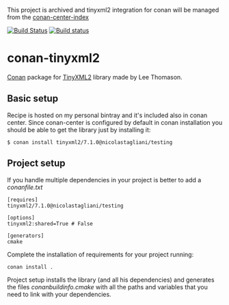 This project is archived and tinyxml2 integration for conan will be managed from the [conan-center-index](https://github.com/conan-io/conan-center-index)


[![Build Status](https://travis-ci.org/nicolastagliani/conan-tinyxml2.svg?branch=master)](https://travis-ci.org/nicolastagliani/conan-tinyxml2) 
[![Build status](https://ci.appveyor.com/api/projects/status/xcp120nf2ilk0a7n?svg=true)](https://ci.appveyor.com/project/nicolastagliani/conan-tinyxml2)
# conan-tinyxml2

[Conan](https://bintray.com/nicolastagliani/conan-tinyxml2/tinyxml2%3Anicolastagliani) package for [TinyXML2](https://github.com/leethomason/tinyxml2) library made by Lee Thomason.


## Basic setup
    
Recipe is hosted on my personal bintray and it's included also in conan center. Since conan-center is configured by default in conan installation you should be able to get the library just by installing it:

    $ conan install tinyxml2/7.1.0@nicolastagliani/testing 
    
## Project setup

If you handle multiple dependencies in your project is better to add a *conanfile.txt*
    
    [requires]
    tinyxml2/7.1.0@nicolastagliani/testing

    [options]
    tinyxml2:shared=True # False
    
    [generators]
    cmake

Complete the installation of requirements for your project running:</small></span>

    conan install . 

Project setup installs the library (and all his dependencies) and generates the files *conanbuildinfo.cmake* with all the 
paths and variables that you need to link with your dependencies.
